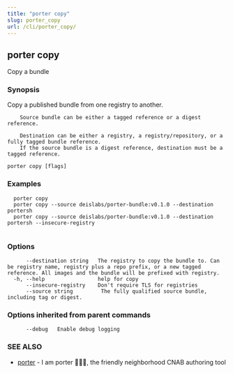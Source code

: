 ```yaml
---
title: "porter copy"
slug: porter_copy
url: /cli/porter_copy/
---
```

## porter copy

Copy a bundle

### Synopsis

Copy a published bundle from one registry to another.
		
		Source bundle can be either a tagged reference or a digest reference.

		Destination can be either a registry, a registry/repository, or a fully tagged bundle reference. 
		If the source bundle is a digest reference, destination must be a tagged reference.
		

```
porter copy [flags]
```

### Examples

```
  porter copy
  porter copy --source deislabs/porter-bundle:v0.1.0 --destination portersh
  porter copy --source deislabs/porter-bundle:v0.1.0 --destination portersh --insecure-registry
		  
```

### Options

```
      --destination string   The registry to copy the bundle to. Can be registry name, registry plus a repo prefix, or a new tagged reference. All images and the bundle will be prefixed with registry.
  -h, --help                 help for copy
      --insecure-registry    Don't require TLS for registries
      --source string         The fully qualified source bundle, including tag or digest.
```

### Options inherited from parent commands

```
      --debug   Enable debug logging
```

### SEE ALSO

* [porter](/cli/porter/)	 - I am porter 👩🏽‍✈️, the friendly neighborhood CNAB authoring tool

